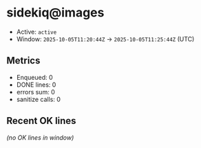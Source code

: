 # sidekiq@images

- Active: `active`
- Window: `2025-10-05T11:20:44Z` → `2025-10-05T11:25:44Z` (UTC)

## Metrics
- Enqueued: 0
- DONE lines: 0
- errors sum: 0
- sanitize calls: 0

## Recent OK lines
_(no OK lines in window)_
